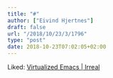 ```yaml
---
title: "#"
author: ["Eivind Hjertnes"]
draft: false
url: "/2018/10/23/3/1796"
type: "post"
date: 2018-10-23T07:02:05+02:00
---
```


Liked: [Virtualized Emacs | Irreal](http://irreal.org/blog/?p=7542)
